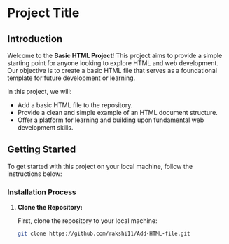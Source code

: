 # Project Title

## Introduction

Welcome to the **Basic HTML Project**! This project aims to provide a simple starting point for anyone looking to explore HTML and web development. Our objective is to create a basic HTML file that serves as a foundational template for future development or learning.

In this project, we will:
- Add a basic HTML file to the repository.
- Provide a clean and simple example of an HTML document structure.
- Offer a platform for learning and building upon fundamental web development skills.

## Getting Started

To get started with this project on your local machine, follow the instructions below:

### Installation Process

1. **Clone the Repository:**

   First, clone the repository to your local machine:

   ```sh
   git clone https://github.com/rakshi11/Add-HTML-file.git
